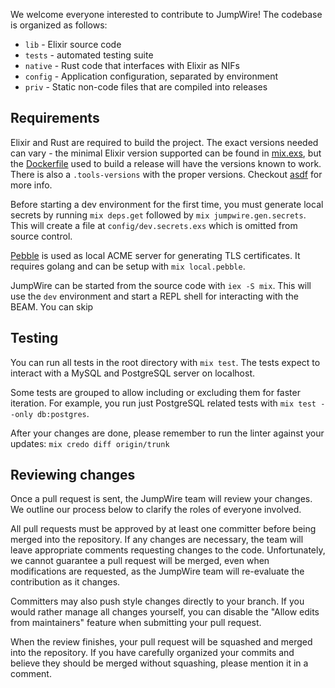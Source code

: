 We welcome everyone interested to contribute to JumpWire! The codebase is organized as follows:

- `lib` - Elixir source code
- `tests` - automated testing suite
- `native` - Rust code that interfaces with Elixir as NIFs
- `config` - Application configuration, separated by environment
- `priv` - Static non-code files that are compiled into releases

## Requirements

Elixir and Rust are required to build the project. The exact versions needed can vary - the minimal Elixir version supported can be found in [mix.exs](mix.exs), but the [Dockerfile](Dockerfile) used to build a release will have the versions known to work. There is also a `.tools-versions` with the proper versions. Checkout [asdf](https://asdf-vm.com/) for more info.

Before starting a dev environment for the first time, you must generate local secrets by running `mix deps.get` followed by `mix jumpwire.gen.secrets`. This will create a file at `config/dev.secrets.exs` which is omitted from source control.

[Pebble](https://github.com/letsencrypt/pebble/) is used as local ACME server for generating TLS certificates. It requires golang and can be setup with `mix local.pebble`.

JumpWire can be started from the source code with `iex -S mix`. This will use the `dev` environment and start a REPL shell for interacting with the BEAM. You can skip

## Testing

You can run all tests in the root directory with `mix test`. The tests expect to interact with a MySQL and PostgreSQL server on localhost.

Some tests are grouped to allow including or excluding them for faster iteration. For example, you run just PostgreSQL related tests with `mix test --only db:postgres`.

After your changes are done, please remember to run the linter against your updates: `mix credo diff origin/trunk`

## Reviewing changes

Once a pull request is sent, the JumpWire team will review your changes. We outline our process below to clarify the roles of everyone involved.

All pull requests must be approved by at least one committer before being merged into the repository. If any changes are necessary, the team will leave appropriate comments requesting changes to the code. Unfortunately, we cannot guarantee a pull request will be merged, even when modifications are requested, as the JumpWire team will re-evaluate the contribution as it changes.

Committers may also push style changes directly to your branch. If you would rather manage all changes yourself, you can disable the "Allow edits from maintainers" feature when submitting your pull request.

When the review finishes, your pull request will be squashed and merged into the repository. If you have carefully organized your commits and believe they should be merged without squashing, please mention it in a comment.

